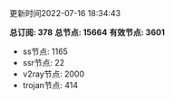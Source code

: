 更新时间2022-07-16 18:34:43

**总订阅: 378**
**总节点: 15664**
**有效节点: 3601**
- ss节点: 1165
- ssr节点: 22
- v2ray节点: 2000
- trojan节点: 414
